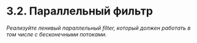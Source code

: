 # 3.2. Параллельный фильтр
*Реализуйте ленивый параллельный filter, который должен работать в
том числе с бесконечными потоками.*